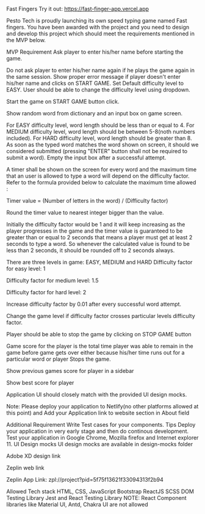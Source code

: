 Fast Fingers
Try it out: https://fast-finger-app.vercel.app

Pesto Tech is proudly launching its own speed typing game named Fast fingers. You have been awarded with the project and you need to design and develop this project which should meet the requirements mentioned in the MVP below.

MVP Requirement
Ask player to enter his/her name before starting the game.

Do not ask player to enter his/her name again if he plays the game again in the same session.
Show proper error message if player doesn't enter his/her name and clicks on START GAME.
Set Default difficulty level to EASY. User should be able to change the difficulty level using dropdown.

Start the game on START GAME button click.

Show random word from dictionary and an input box on game screen.

For EASY difficulty level, word length should be less than or equal to 4.
For MEDIUM difficulty level, word length should be between 5-8(noth numbers included).
For HARD difficulty level, word length should be greater than 8.
As soon as the typed word matches the word shown on screen, it should we considered submitted (pressing "ENTER" button shall not be required to submit a word). Empty the input box after a successful attempt.

A timer shall be shown on the screen for every word and the maximum time that an user is allowed to type a word will depend on the difficulty factor. Refer to the formula provided below to calculate the maximum time allowed :

Timer value = (Number of letters in the word) / (Difficulty factor)

Round the timer value to nearest integer bigger than the value.

Initially the difficulty factor would be 1 and it will keep increasing as the player progresses in the game and the timer value is guaranteed to be greater than or equal to 2 seconds that means a player must get at least 2 seconds to type a word. So whenever the calculated value is found to be less than 2 seconds, it should be rounded off to 2 seconds always.

There are three levels in game: EASY, MEDIUM and HARD
Difficulty factor for easy level: 1

Difficulty factor for medium level: 1.5

Difficulty factor for hard level: 2

Increase difficulty factor by 0.01 after every successful word attempt.

Change the game level if difficulty factor crosses particular levels difficulty factor.

Player should be able to stop the game by clicking on STOP GAME button

Game score for the player is the total time player was able to remain in the game before game gets over either because his/her time runs out for a particular word or player Stops the game.

Show previous games score for player in a sidebar

Show best score for player

Application UI should closely match with the provided UI design mocks.

Note: Please deploy your application to Netlify(no other platforms allowed at this point) and Add your Application link to website section in About field 

Additional Requirement
Write Test cases for your components.
Tips
Deploy your application in very early stage and then do continous development.
Test your application in Google Chrome, Mozilla firefox and Internet explorer 11.
UI Design mocks
UI design mocks are available in design-mocks folder

	
	
	
Adobe XD design link

Zeplin web link

Zeplin App Link: zpl://project?pid=5f75f13621f33094313f2b94

Allowed Tech stack
HTML, CSS, JavaScript
Bootstrap
ReactJS
SCSS
DOM Testing Library
Jest and React Testing Library
NOTE: React Component libraries like Material UI, Antd, Chakra UI are not allowed
